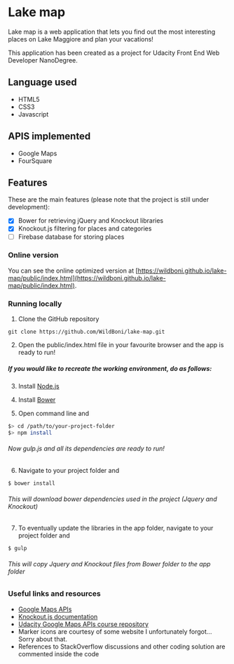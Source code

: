 # Lake map

Lake map is a web application that lets you find out the most interesting places on Lake Maggiore and plan your vacations!

This application has been created as a project for Udacity Front End Web Developer NanoDegree.

## Language used

* HTML5
* CSS3
* Javascript

## APIS implemented

* Google Maps
* FourSquare

## Features

These are the main features (please note that the project is still under development):

- [X] Bower for retrieving jQuery and Knockout libraries
- [X] Knockout.js filtering for places and categories
- [ ] Firebase database for storing places

### Online version

You can see the online optimized version at [https://wildboni.github.io/lake-map/public/index.html](https://wildboni.github.io/lake-map/public/index.html).

### Running locally

1. Clone the GitHub repository

  ```
  git clone https://github.com/WildBoni/lake-map.git
  ```

2. Open the public/index.html file in your favourite browser and the app is ready to run!

##### If you would like to recreate the working environment, do as follows:

3. Install [Node.js](https://nodejs.org/)

4. Install [Bower](https://bower.io/)

5.  Open command line and
  ``` sh
  $> cd /path/to/your-project-folder
  $> npm install
  ```
###### Now gulp.js and all its dependencies are ready to run!

6. Navigate to your project folder and

  ```
  $ bower install
  ```
###### This will download bower dependencies used in the project (Jquery and Knockout)

7. To eventually update the libraries in the app folder, navigate to your project folder and

  ```
  $ gulp
  ```
###### This will copy Jquery and Knockout files from Bower folder to the app folder

### Useful links and resources
* [Google Maps APIs](https://developers.google.com/maps/documentation/javascript/adding-a-google-map)
* [Knockout.js documentation](http://knockoutjs.com/documentation/introduction.html)
* [Udacity Google Maps APIs course repository](https://github.com/udacity/ud864)
* Marker icons are courtesy of some website I unfortunately forgot... Sorry about that.
* References to StackOverflow discussions and other coding solution are commented inside the code
